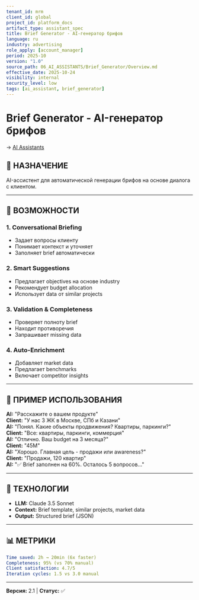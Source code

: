 ```yaml
---
tenant_id: mrm
client_id: global
project_id: platform_docs
artifact_type: assistant_spec
title: Brief Generator - AI-генератор брифов
language: ru
industry: advertising
role_apply: [account_manager]
period: 2025-10
version: "1.0"
source_path: 06_AI_ASSISTANTS/Brief_Generator/Overview.md
effective_date: 2025-10-24
visibility: internal
security_level: low
tags: [ai_assistant, brief_generator]
---
```


# Brief Generator - AI-генератор брифов

→ [AI Assistants](../_README.md)

## 🎯 НАЗНАЧЕНИЕ

AI-ассистент для автоматической генерации брифов на основе диалога с клиентом.

---

## 🤖 ВОЗМОЖНОСТИ

### 1. Conversational Briefing
- Задает вопросы клиенту
- Понимает контекст и уточняет
- Заполняет brief автоматически

### 2. Smart Suggestions
- Предлагает objectives на основе industry
- Рекомендует budget allocation
- Использует data от similar projects

### 3. Validation & Completeness
- Проверяет полноту brief
- Находит противоречия
- Запрашивает missing data

### 4. Auto-Enrichment
- Добавляет market data
- Предлагает benchmarks
- Включает competitor insights

---

## 💬 ПРИМЕР ИСПОЛЬЗОВАНИЯ

**AI:** "Расскажите о вашем продукте"  
**Client:** "У нас 3 ЖК в Москве, СПб и Казани"  
**AI:** "Понял. Какие объекты продвижения? Квартиры, паркинги?"  
**Client:** "Все: квартиры, паркинги, коммерция"  
**AI:** "Отлично. Ваш budget на 3 месяца?"  
**Client:** "45М"  
**AI:** "Хорошо. Главная цель - продажи или awareness?"  
**Client:** "Продажи, 120 квартир"  
**AI:** "✅ Brief заполнен на 60%. Осталось 5 вопросов..."

---

## 🔧 ТЕХНОЛОГИИ

- **LLM:** Claude 3.5 Sonnet
- **Context:** Brief template, similar projects, market data
- **Output:** Structured brief (JSON)

---

## 📊 МЕТРИКИ

```yaml
Time saved: 2h → 20min (6x faster)
Completeness: 95% (vs 70% manual)
Client satisfaction: 4.7/5
Iteration cycles: 1.5 vs 3.0 manual
```

---

**Версия:** 2.1 | **Статус:** ✅



